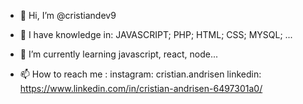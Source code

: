 - 👋 Hi, I’m @cristiandev9

- 👀 I have knowledge in:
      JAVASCRIPT;
      PHP;
      HTML;
      CSS;
      MYSQL;
      ...
      
- 🌱 I’m currently learning javascript, react, node...
- 📫 How to reach me :
      instagram: cristian.andrisen
      linkedin: https://www.linkedin.com/in/cristian-andrisen-6497301a0/
